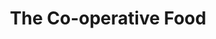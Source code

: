 ---
title: "The Co-operative Food"
url: /burton-on-trent/the-co-operative-food-main-street-2/
shop: supermarket
---